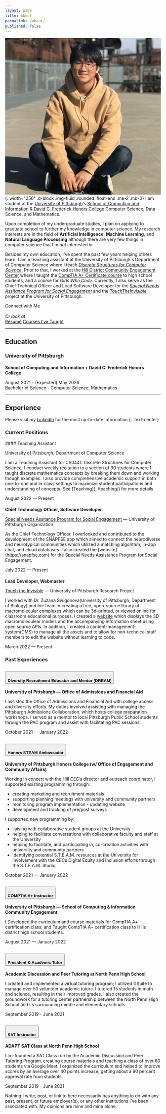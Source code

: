 ```yaml
---
layout: page
title: About
permalink: /about/
published: false
---
```


![Shinwoo Kim](../assets/img/profile.jpg){: width="250" .d-block .img-fluid .rounded .float-end .me-2 .mb-0} I am student at the [University of Pittsburgh](https://pitt.edu)'s [School of Computing and Information](https://sci.pitt.edu) & [David C. Frederick Honors College](https://www.frederickhonors.pitt.edu/) Computer Science, Data Science, and Mathematics.

Upon completion of my undergraduate studies, I plan on applying to graduate school to further my knowledge in computer science. My research interests are in the field of **Artificial Intelligence**, **Machine Learning**, and **Natural Language Processing** although there are very few things in computer science that I'm _not_ interested in.

Besides my own education, I've spent the past few years helping others learn. I am a teaching assistant at the University of Pittsburgh's Department of Computer Science where I teach [_Discrete Structures for Computer Science_](../teaching). Prior to that, I worked at the [Hill District Community Engagement Center](https://cec.pitt.edu/hilldistrict/) where I taught the [CompTIA A+ Certificate course](../teaching/) to high school students, and a course for _Girls Who Code_. Currently, I also serve as the Chief Technical Officer and Lead Software Developer for the [_Special Needs Assitance Program for Social Engagement_](https://snapfse.com) and the [_TouchTheInvisible_](https://touchtheinvisible.com) project at the University of Pittsburgh.

<p class="text-center">Connect with Me
<br />
  <a class="social-icon" href="mailto:{{ site.email }}"><i class="fas fa-envelope"></i></a>
  <a class="social-icon" href="https://linkedin.com/in/{{ site.linkedin_username }}"> <i class="fab fa-linkedin-in"></i></a>
  <a class="social-icon" href="https://github.com/{{ site.github_username }}"><i class="fab fa-github"></i></a>
  <a class="social-icon" href="https://twitter.com/{{ site.twitter_username }}"><i class="fab fa-twitter"></i></a>
  <a class="social-icon" href="https://instagram.com/{{ site.instagram_username }}"><i class="fab fa-instagram"></i></a>
  <br /><em> Or look at </em><br />
  <a class="btn btn-outline-dark" href="{{ '/assets/Resume.pdf' | prepend: site.baseurl }}"> Résumé</a>
  <a class="btn btn-outline-dark" href="{{ '/teaching/' | prepend: site.baseurl }}">Courses I've Taught</a>
</p>

---

## Education

### <i class="pitt-icon"></i>University of Pittsburgh

#### School of Computing and Information + David C. Frederick Honors College

August 2021 - (Expected) May 2026  
Bachelor of Science - Computer Science, Mathematics

---

## Experience

<style>
  h4{margin-bottom: 0 !important;}
</style>

Please visit my [LinkedIn](https://linkedin.com/in/kimshinwoo) for the most up-to-date information
{: .text-center}

### Current Positions

<div class="ms-4" markdown="1">
#### Teaching Assistant
<div class="d-flex flex-column flex-md-row justify-content-between mb-3">
  <div class="flex-grow-1">
    <p class="subheading mb-1">
      University of Pittsburgh, Department of Computer Science
    </p>
    <p class="mb-0" markdown="1"> I am a Teaching Assistant for CS0441: Discrete Structures for Computer Science. I conduct weekly recitation to a section of 30 students where I taught discrete mathematics concepts by breaking them down and working though examples. I also provide comprehensive academic support in both one-to-one and in-class settings to maximize student participations and understanding of concepts. See [Teaching](../teaching/) for more details</p>
  </div>
  <div class="flex-shrink-0">
    <span class="text-primary">August 2022 — Present</span>
  </div>
</div>

#### Chief Technology Officer, Software Developer

<div class="d-flex flex-column flex-md-row justify-content-between mb-3">
  <div class="flex-grow-1">
    <p class="subheading mb-1">
      <a href="https://snapfse.com">Special Needs Assitance Program for Social Engagement</a> — University of Pittsburgh Organization
    </p>
    <p class="mb-0" markdown="1">
      As the Chief Technology Officer, I overlooked and contributed to the development of the SNAPFSE app which aimed to connect the neurodiverse and neurotypical communities which utilized a matching algorithm, in-app chat, and cloud databases. I also created the [website](https://snapfse.com) for the Special Needs Assistance Program for Social Engagement.
 </p>
  </div>
  <div class="flex-shrink-0">
    <span class="text-primary">July 2022 — Present</span>
  </div>
</div>

#### Lead Developer, Webmaster

<div class="d-flex flex-column flex-md-row justify-content-between mb-3">
  <div class="flex-grow-1">
    <p class="subheading mb-1">
      <a href="https://touchtheinvisible.com">Touch the Invisible</a> — University of Pittsburgh Research Project
    </p>
    <p class="mb-0"> I worked with Dr. Zuzana Swigonova(University of Pittsburgh, Department of Biology) and her team in creating a free, open-source library of macromolecular complexes which can be 3d-printed, or viewed online for classroom educational purposes. I created a <a href="https://touchtheinvisible.com">website</a> which displays the 3D macromoleculear models and the accompanying information sheet using open source APIs. In addition, I created a content-management-system(CMS) to manage all the assets and to allow for non-technical staff members to edit the website without learning to code. </p>
  </div>
  <div class="flex-shrink-0">
    <span class="text-primary">March 2022 — Present</span>
  </div>
</div>
</div>

### Past Experiences

<div class="accordion accordion-flush mb-0" id="accordionExample">
  <div class="accordion-item">
    <h2 class="accordion-header" id="headingOne">
      <button class="accordion-button collapsed" type="button" data-bs-toggle="collapse" data-bs-target="#collapseOne" aria-expanded="false" aria-controls="collapseOne">
        <h4>Diversity Recruitment Educator and Mentor (DREAM)</h4>
      </button>
    </h2>
    <div id="collapseOne" class="accordion-collapse collapse" aria-labelledby="headingOne" >
      <div class="accordion-body">
        <div class="d-flex flex-column flex-md-row justify-content-between mb-3">
          <div class="flex-grow-1">
            <p class="subheading mb-1"><strong>University of Pittsburgh — Office of Admissions and Financial Aid</strong></p>
            <p class="mb-0"> I assisted the Office of Admissions and Financial Aid with college access and diversity efforts. My duties involved assisting with managing the Pittsburgh Admissions Collaboration, which hosts college preparation workshops. I served as a mentor to local Pittsburgh Public School students through the PAC program and assist with facilitating PAC sessions. </p>
          </div>
          <div class="flex-shrink-0">
            <span class="text-primary">October 2021 — January 2022</span>
          </div>
        </div>
      </div>
    </div>
  </div>
  <div class="accordion-item">
    <h2 class="accordion-header" id="headingTwo">
      <button class="accordion-button collapsed" type="button" data-bs-toggle="collapse" data-bs-target="#collapseTwo" aria-expanded="false" aria-controls="collapseTwo">
        <h4>Honors STEAM Ambassador</h4>
      </button>
    </h2>
    <div id="collapseTwo" class="accordion-collapse collapse" aria-labelledby="headingTwo">
      <div class="accordion-body">
        <div class="d-flex flex-column flex-md-row justify-content-between mb-3">
          <div class="flex-grow-1">
            <div class="subheading mb-1"><strong>University of Pittsburgh Honors College (w/ Office of Engagement and Community Affairs)</strong></div>
            <p class="mb-0"> Working in concert with the Hill CEC’s director and outreach coordinator, I supported existing programming through: </p>
            <ul class="mb-0">
              <li>creating marketing and recruitment materials</li>
              <li>supporting planning meetings with university and community partners</li>
              <li>monitoring program implementation - updating website</li>
              <li>development and tracking of pre/post surveys</li>
            </ul> I supported new programming by: <ul class="mb-0">
              <li>liaising with collaborative student groups at the University</li>
              <li>helping to facilitate conversations with collaborative faculty and staff at the University</li>
              <li>helping to facilitate, and participating in, co-creation activities with university and community partners</li>
              <li>identifying potential S.T.E.A.M. resources at the University for involvement with the CECs Digital Equity and Inclusion efforts through the S.T.E.A.M. Studio.</li>
            </ul>
          </div>
          <div class="flex-shrink-0">
            <span class="text-primary">October 2021 — January 2022</span>
          </div>
        </div>
      </div>
    </div>
  </div>
  <div class="accordion-item">
    <h2 class="accordion-header" id="headingThree">
      <button class="accordion-button collapsed" type="button" data-bs-toggle="collapse" data-bs-target="#collapseThree" aria-expanded="false" aria-controls="collapseThree">
        <h4>COMPTIA A+ Instructor</h4>
      </button>
    </h2>
    <div id="collapseThree" class="accordion-collapse collapse" aria-labelledby="headingThree">
      <div class="accordion-body">
        <div class="d-flex flex-column flex-md-row justify-content-between mb-3">
          <div class="flex-grow-1">
            <div class="subheading mb-1"><strong>University of Pittsburgh — School of Computing & Information Community Engagement</strong></div>
            <p>I Developed the curriculum and course materials for CompTIA A+ certification class; and Taught CompTIA A+ certification class to Hills district high school students.</p>
          </div>
          <div class="flex-shrink-0">
            <span class="text-primary">August 2021 — January 2022</span>
          </div>
        </div>
      </div>
    </div>
  </div>
  <div class="accordion-item">
    <h2 class="accordion-header" id="headingFour">
      <button class="accordion-button collapsed" type="button" data-bs-toggle="collapse" data-bs-target="#collapseFour" aria-expanded="false" aria-controls="collapseFour">
        <h4>President & Academic Tutor</h4>
      </button>
    </h2>
    <div id="collapseFour" class="accordion-collapse collapse" aria-labelledby="headingThree">
      <div class="accordion-body">
        <div class="d-flex flex-column flex-md-row justify-content-between mb-3">
          <div class="flex-grow-1">
            <div class="subheading mb-1"><strong>Academic Discussion and Peer Tutoring at North Penn High School</strong></div>
            <p> I created and implemented a virtual tutoring program; I utilized GSuite to manage over 50 volunteer academic tutors. I tutored 15 students in math and science, resulting in their improved grades. I also created the groundwork for a tutoring center partnership between the North Penn High School and its surrounding middle and elementary schools </p>
          </div>
          <div class="flex-shrink-0">
            <span class="text-primary">September 2019 - June 2021</span>
          </div>
        </div>
      </div>
    </div>
  </div>
  <div class="accordion-item">
    <h2 class="accordion-header" id="headingFive">
      <button class="accordion-button collapsed" type="button" data-bs-toggle="collapse" data-bs-target="#collapseFive" aria-expanded="false" aria-controls="collapseFive">
        <h4>SAT Instructor</h4>
      </button>
    </h2>
    <div id="collapseFive" class="accordion-collapse collapse" aria-labelledby="headingThree">
      <div class="accordion-body">
        <div class="d-flex flex-column flex-md-row justify-content-between mb-3">
          <div class="flex-grow-1">
            <div class="subheading mb-1"><strong>ADAPT SAT Class at North Penn High School</strong ></div>
            <p>I co-founded a SAT Class run by the Academic Discussion and Peer Tutoring Program, creating course materials and teaching a class of over 60 students via Google Meet. I organized the curriculum and helped to improve scores by an average over 40 points increase, getting about a 90 percent approval rate from students. </p>
          </div>
          <div class="flex-shrink-0">
            <span class="text-primary">September 2019 - June 2021</span>
          </div>
        </div>
      </div>
    </div>
  </div>
</div>

Nothing I write, post, or link to here necessarily has anything to do with any past, present, or future employer(s), or any other institutions I've been associated with. My opinions are mine and mine alone.

<link rel="stylesheet" href="{{"/assets/icons.css" | absolute_url }}">
